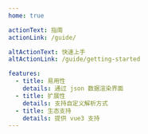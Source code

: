 ```yaml
---
home: true

actionText: 指南
actionLink: /guide/

altActionText: 快速上手
altActionLink: /guide/getting-started

features:
  - title: 易用性
    details: 通过 json 数据渲染界面
  - title: 扩展性
    details: 支持自定义解析方式
  - title: 生态支持
    details: 提供 vue3 支持
---
```

